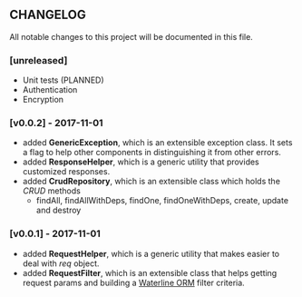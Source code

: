## CHANGELOG

All notable changes to this project will be documented in this file.

### [unreleased]

- Unit tests (PLANNED)
- Authentication
- Encryption

### [v0.0.2] - 2017-11-01

- added __GenericException__, which is an extensible exception class. It sets a flag to help other components
in distinguishing it from other errors. 
- added __ResponseHelper__, which is a generic utility that provides customized responses.
- added __CrudRepository__, which is an extensible class which holds the _CRUD_ methods
  * findAll, findAllWithDeps, findOne, findOneWithDeps, create, update and destroy 

### [v0.0.1] - 2017-11-01

- added __RequestHelper__, which is a generic utility that makes easier to deal with _req_ object. 
- added __RequestFilter__, which is an extensible class that helps getting request params
and building a [Waterline ORM](https://github.com/balderdashy/waterline) filter criteria.
